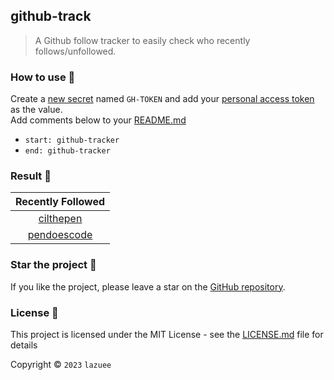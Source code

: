 ## github-track

> A Github follow tracker to easily check who recently follows/unfollowed.

### How to use 🤔

Create a [new secret](../../settings/secrets/actions/new) named `GH-TOKEN` and add your [personal access token](https://github.com/settings/tokens/new?description=github-tracker&scopes=repo,gist) as the value.  
Add comments below to your [README.md](README.md#L14)  
- `start: github-tracker`
- `end: github-tracker`

### Result 🎉

<!-- start: github-tracker -->
| Recently Followed |
| :---: |
| [cilthepen](https://github.com/cilthepen) |
| [pendoescode](https://github.com/pendoescode) |
<!-- end: github-tracker -->

### Star the project 🌟

If you like the project, please leave a star on the [GitHub repository](../../).

### License 🔑

This project is licensed under the MIT License - see the [LICENSE.md](LICENSE.md) file for details

Copyright © `2023` `lazuee`
